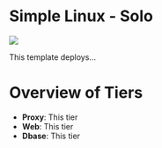 ﻿# Simple Linux - Solo

<a href="https://portal.azure.us/#create/Microsoft.Template/uri/https%3A%2F%2Fraw.githubusercontent.com%2FOSEHRA%2FVistA-in-the-Cloud%2Fmaster%2FAzure%2FSimple%20Linux%20-%20Solo%2FLinuxVirtualMachine.json" target="_blank"><img src="http://azuredeploy.net/deploybutton.png"/></a>
                                                                
This template deploys...
# Overview of Tiers

* __Proxy__:  This tier 
* __Web__:  This tier 
* __Dbase__:  This tier

